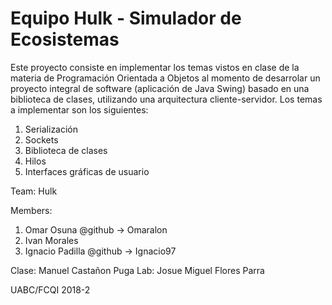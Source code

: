 # Equipo Hulk - Simulador de Ecosistemas

Este proyecto consiste en implementar los temas vistos en clase de la materia de Programación Orientada a Objetos al momento de desarrolar un proyecto integral de software (aplicación de Java Swing) basado en una biblioteca de clases, utilizando una arquitectura cliente-servidor. Los temas a implementar son los siguientes:

 1. Serialización
 2. Sockets
 3. Biblioteca de clases
 4. Hilos
 5. Interfaces gráficas de usuario

Team: Hulk

Members: 
 1. Omar Osuna @github -> Omaralon
 2. Ivan Morales  
 3. Ignacio Padilla @github -> Ignacio97

Clase: Manuel Castañon Puga 
Lab: Josue Miguel Flores Parra

UABC/FCQI 2018-2


